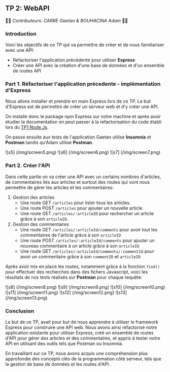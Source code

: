 ## TP 2: WebAPI

👨‍🦱 _Contributeurs: CARRE Gaetan & BOUHACINA Adam_ 👨🏽

### Introduction 

Voici les objectifs de ce TP qui va permettre de créer et de nous familiariser avec une API:
* Refactoriser l'application précédente pour utiliser **Express**
* Créer une API avec la création d'une base de données et d'un ensemble de routes API

### Part 1. Réfactoriser l'application précedente - implémentation d'Express

Nous allons installer et prendre en main Express lors de ce TP. Le but d'Express est de permettre de créer un serveur web et d'y créer une API.

On installe donc le package npm Express sur notre machine et après avoir étudier la documentation on peut passer à la refactorisation du code établi lors du [TP1 Node.Js](https://github.com/GaetanCARRE/ece-webtech-gr01-05/blob/main/lab1_nodejs.md).

On passe ensuite aux tests de l'application Gaetan utilise **Insomnia** et **Postman** tandis qu'Adam utilise **Postman**.

![s5] (/img/screen5.png)
![s6] (/img/screen6.png)
![s7] (/img/screen7.png)

### Part 2. Créer l'API

Dans cette partie on va créer une API avec un certains nombres d'articles, de commentaires liés aux articles et surtout des routes qui vont nous permettre de gérer les articles et les commentaires:

1. Gestion des articles
    * Une route GET ```/articles``` pour lister tous les articles.
    * Une route POST ```/articles``` pour ajouter un nouvelle article.
    * Une route GET ```/articles/:articleID``` pour rechercher un article grâce à son ```articleID```.
2. Gestion des commentaires
    * Une route GET ```/articles/:articleId/comments``` pour avoir tout les commentaires de l'article grâce à son ```articleID```
    * Une route POST ```/articles/:articleId/comments``` pour ajouter un nouveau commentaire à un article grâce à son ```articleID```
    * Une route GET ```/articles/:articleId/comments/:commentId``` pour avoir un commentaire grâce à son ```commentID``` et ```articleID```

Après avoir mis en place les routes, notamment grâce à la fonction ```find()``` pour effectuer des recherches dans des fichers Javascript,
voici les résultats de nos tests réalisés sur **Postman** pour chaque requête:

![s8] (/img/screen8.png)
![s9] (/img/screen9.png)
![s10] (/img/screen10.png)
![s11] (/img/screen11.png)
![s12] (/img/screen12.png)
![s13] (/img/screen13.png)

### Conclusion

Le but de ce TP,  avait pour but de nous apprendre à utiliser le framework Express pour construire une API web. Nous avons ainsi refactorisé notre application existante pour utiliser Express, créé un ensemble de routes d'API pour gérer des articles et des commentaires, et appris à tester notre API en utilisant des outils tels que Postman ou Insomnia.

En travaillant sur ce TP, nous avons acquis une compréhension plus approfondie des concepts clés de la programmation côté serveur, tels que la gestion de base de données et les routes d'API .